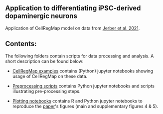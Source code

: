 ## Application to differentiating iPSC-derived dopaminergic neurons

Application of CellRegMap model on data from [Jerber et al, 2021](https://www.nature.com/articles/s41588-021-00801-6).

## Contents:

The following folders contain scripts for data processing and analysis.
A short description can be found below:

* [CellRegMap examples](../neuroseq/usage/) contains (Python) jupyter notebooks showing usage of CellRegMap on these data.

* [Preprocessing scripts](../neuroseq/preprocessing/) contains Python jupyter notebooks and scripts illustrating pre-processing steps.

* [Plotting notebooks](../neuroseq/plotting/) contains R and Python jupyter notebooks to reproduce the [paper](https://www.biorxiv.org/content/10.1101/2021.09.01.458524v1)'s figures (main and supplementary figures 4 & 5).
